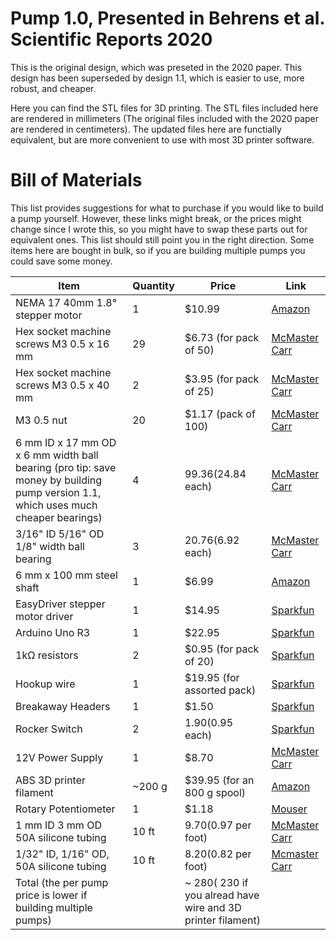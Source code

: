 # Pump 1.0, Presented in Behrens et al. Scientific Reports 2020

This is the original design, which was preseted in the 2020 paper. This design has been superseded by design 1.1, which is easier to use, more robust, and cheaper. 

Here you can find the STL files for 3D printing. The STL files included here are rendered in millimeters (The original files included with the 2020 paper are rendered in centimeters). The updated files here are functially equivalent, but are more convenient to use with most 3D printer software. 

# Bill of Materials
This list provides suggestions for what to purchase if you would like to build a pump yourself. However, these links might break, or the prices might change since I wrote this, so you might have to swap these parts out for equivalent ones. This list should still point you in the right direction. Some items here are bought in bulk, so if you are building multiple pumps you could save some money. 

| Item  | Quantity | Price | Link |
| ------------- | ------------- | ------------- | ------------- |
| NEMA 17 40mm 1.8° stepper motor  | 1 | $10.99 | [Amazon](https://www.amazon.com/Twotrees-Nema17-Stepper-17HS4401S-Printer/dp/B07Y2SVNGP/ref=sr_1_1_sspa?crid=3BSQJ65Y5G0XZ&keywords=nema%2B17%2Bstepper%2Bmotor&qid=1642617029&sprefix=nema%2B17%2Bste%2Caps%2C56&sr=8-1-spons&spLa=ZW5jcnlwdGVkUXVhbGlmaWVyPUFGSUpRQ0o0VDZNNFAmZW5jcnlwdGVkSWQ9QTAyMzMzMzNBSERSMDRZWlI5MlMmZW5jcnlwdGVkQWRJZD1BMDAzNDI0OVRIN01LT0o3RjZWUyZ3aWRnZXROYW1lPXNwX2F0ZiZhY3Rpb249Y2xpY2tSZWRpcmVjdCZkb05vdExvZ0NsaWNrPXRydWU&th=1) |
| Hex socket machine screws M3 0.5 x 16 mm | 29 | $6.73 (for pack of 50) | [McMaster Carr](https://www.mcmaster.com/91274A107/) |
| Hex socket machine screws M3 0.5 x 40 mm| 2 | $3.95 (for pack of 25) | [McMaster Carr](https://www.mcmaster.com/91292A024/) |
| M3 0.5 nut | 20 | $1.17 (pack of 100) | [McMaster Carr](https://www.mcmaster.com/90592A085/) |
| 6 mm ID x 17 mm OD x 6 mm width ball bearing (pro tip: save money by building pump version 1.1, which uses much cheaper bearings)  | 4 | $99.36 ($24.84 each) | [McMaster Carr](https://www.mcmaster.com/4668K122/) |
| 3/16" ID 5/16" OD 1/8" width ball bearing | 3 | $20.76 ($6.92 each) | [McMaster Carr](https://www.mcmaster.com/57155K372/) |
| 6 mm x 100 mm steel shaft | 1 | $6.99 | [Amazon](https://www.amazon.com/6mmX100mm-Linear-Motion-Shaft-Diameter/dp/B08HYF2WPX/ref=sr_1_1_sspa?keywords=6mm%2Bsteel%2Bshaft&qid=1642618959&sprefix=6mm%2Bsteel%2Bsh%2Caps%2C46&sr=8-1-spons&spLa=ZW5jcnlwdGVkUXVhbGlmaWVyPUExOEtEOUlUNjM3RzYmZW5jcnlwdGVkSWQ9QTA5MTI3MzhVVjI0RVNOOUk5NEMmZW5jcnlwdGVkQWRJZD1BMDM1NzMzODJHTzdTWDVTOU8zMUgmd2lkZ2V0TmFtZT1zcF9hdGYmYWN0aW9uPWNsaWNrUmVkaXJlY3QmZG9Ob3RMb2dDbGljaz10cnVl&th=1) |
| EasyDriver stepper motor driver | 1 | $14.95 | [Sparkfun](https://www.sparkfun.com/products/12779)
| Arduino Uno R3 | 1 | $22.95 | [Sparkfun](https://www.sparkfun.com/products/11021)|
| 1kΩ resistors | 2 | $0.95 (for pack of 20) | [Sparkfun](https://www.sparkfun.com/products/14492)|
| Hookup wire | 1 | $19.95 (for assorted pack) | [Sparkfun](https://www.sparkfun.com/products/11367)|
| Breakaway Headers | 1 | $1.50 | [Sparkfun](https://www.sparkfun.com/products/116)|
| Rocker Switch | 2 | $1.90 ($0.95 each) | [Sparkfun](https://www.sparkfun.com/products/8837)|
| 12V Power Supply | 1 | $8.70 | [McMaster Carr](https://www.mcmaster.com/70235K49/)|
| ABS 3D printer filament | ~200 g | $39.95 (for an 800 g spool) | [Amazon](https://www.amazon.com/Zortrax-Z-ABS-2-3D-Printer-Filament/dp/B08T7VD63K/ref=sr_1_2?crid=JVAS24O9TVHC&keywords=z-abs&qid=1642620658&sprefix=z-abs%2Caps%2C30&sr=8-2)|
| Rotary Potentiometer | 1 | $1.18 | [Mouser](https://www.mouser.com/ProductDetail/Bourns/PDB181-K425K-104B?qs=Ivs1Be2ZGq4sYukQEDBRmw%3D%3D)|
| 1 mm ID 3 mm OD 50A silicone tubing | 10 ft | $9.70 ($0.97 per foot) | [McMaster Carr](https://www.mcmaster.com/5054K303/)|
|1/32" ID, 1/16" OD, 50A silicone tubing | 10 ft | $8.20 ($0.82 per foot) | [Mcmaster Carr](https://www.mcmaster.com/5236K204/)|
| Total (the per pump price is lower if building multiple pumps) | | ~ $280 (~$230 if you alread have wire and 3D printer filament)  | | 
